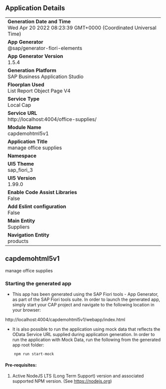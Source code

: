 ## Application Details
|               |
| ------------- |
|**Generation Date and Time**<br>Wed Apr 20 2022 08:23:39 GMT+0000 (Coordinated Universal Time)|
|**App Generator**<br>@sap/generator-fiori-elements|
|**App Generator Version**<br>1.5.4|
|**Generation Platform**<br>SAP Business Application Studio|
|**Floorplan Used**<br>List Report Object Page V4|
|**Service Type**<br>Local Cap|
|**Service URL**<br>http://localhost:4004/office-supplies/
|**Module Name**<br>capdemohtml5v1|
|**Application Title**<br>manage office supplies|
|**Namespace**<br>|
|**UI5 Theme**<br>sap_fiori_3|
|**UI5 Version**<br>1.99.0|
|**Enable Code Assist Libraries**<br>False|
|**Add Eslint configuration**<br>False|
|**Main Entity**<br>Suppliers|
|**Navigation Entity**<br>products|

## capdemohtml5v1

manage office supplies

### Starting the generated app

-   This app has been generated using the SAP Fiori tools - App Generator, as part of the SAP Fiori tools suite.  In order to launch the generated app, simply start your CAP project and navigate to the following location in your browser:

http://localhost:4004/capdemohtml5v1/webapp/index.html

- It is also possible to run the application using mock data that reflects the OData Service URL supplied during application generation.  In order to run the application with Mock Data, run the following from the generated app root folder:

```
    npm run start-mock
```

#### Pre-requisites:

1. Active NodeJS LTS (Long Term Support) version and associated supported NPM version.  (See https://nodejs.org)


